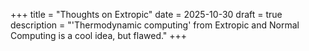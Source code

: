 +++
title = "Thoughts on Extropic"
date = 2025-10-30
draft = true
description = "'Thermodynamic computing' from Extropic and Normal Computing is a cool idea, but flawed."
+++
